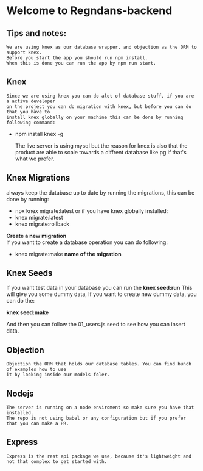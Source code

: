 # Welcome to Regndans-backend
## Tips and notes:
    We are using knex as our database wrapper, and objection as the ORM to support knex.
    Before you start the app you should run npm install.
    When this is done you can run the app by npm run start.
    
  ## Knex
    Since we are using knex you can do alot of database stuff, if you are a active developer
    on the project you can do migration with knex, but before you can do that you have to 
    install knex globally on your machine this can be done by running following command:

  * npm install knex -g
  
    The live server is using mysql but the reason for knex is also that the product are able to scale towards a diffrent database like pg if that's what we prefer.

  ## Knex Migrations
  always keep the database up to date by running the migrations, this can be done by running:
  * npx knex migrate:latest 
  or if you have knex globally installed: 
  * knex migrate:latest
  * knex migrate:rollback

  **Create a new migration**  
  If you want to create a database operation you can do following:
  * knex migrate:make **name of the migration**
  
  ## Knex Seeds
  If you want test data in your database you can run the 
  **knex seed:run** 
  This will give you some dummy data, 
  If you want to create new dummy data, you can do the:

  **knex seed:make** 

  And then you can follow the 01_users.js seed to see how you can insert data.  

  ## Objection
    Objection the ORM that holds our database tables. You can find bunch of examples how to use
    it by looking inside our models foler.

  ## Nodejs 
    The server is running on a node enviroment so make sure you have that installed.
    The repo is not using babel or any configuration but if you prefer that you can make a PR.
  
  ## Express
    Express is the rest api package we use, because it's lightweight and not that complex to get started with.

